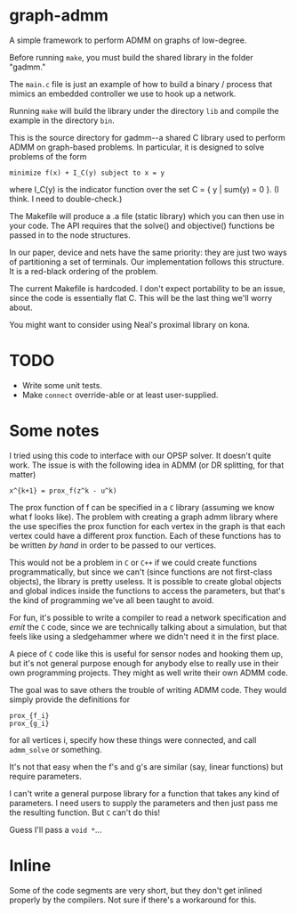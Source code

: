 graph-admm
==========

A simple framework to perform ADMM on graphs of low-degree.

Before running `make`, you must build the shared library in the folder
"gadmm."

The `main.c` file is just an example of how to build a binary / process that
mimics an embedded controller we use to hook up a network.

Running `make` will build the library under the directory `lib` and compile
the example in the directory `bin`.

This is the source directory for gadmm--a shared C library used to perform
ADMM on graph-based problems. In particular, it is designed to solve problems
of the form

    minimize f(x) + I_C(y) subject to x = y

where I_C(y) is the indicator function over the set C = { y | sum(y) = 0 }. (I
think. I need to double-check.)

The Makefile will produce a .a file (static library) which you can then use in
your code. The API requires that the solve() and objective() functions be
passed in to the node structures.

In our paper, device and nets have the same priority: they are just two ways
of partitioning a set of terminals. Our implementation follows this structure.
It is a red-black ordering of the problem.

The current Makefile is hardcoded. I don't expect portability to be an issue, 
since the code is essentially flat C. This will be the last thing we'll worry 
about.

You might want to consider using Neal's proximal library on kona.

TODO
====
* Write some unit tests.
* Make `connect` override-able or at least user-supplied.

Some notes
==========
I tried using this code to interface with our OPSP solver. It doesn't quite work. 
The issue is with the following idea in ADMM (or DR splitting, for that matter)

    x^{k+1} = prox_f(z^k - u^k)

The prox function of f can be specified in a `C` library (assuming we know what f 
looks like). The problem with creating a graph admm library where the use specifies 
the prox function for each vertex in the graph is that each vertex could have a 
different prox function. Each of these functions has to be written *by hand* in order
to be passed to our vertices.

This would not be a problem in `C` or `C++` if we could create functions programmatically,
but since we can't (since functions are not first-class objects), the library is pretty
useless. It is possible to create global objects and global indices inside the functions
to access the parameters, but that's the kind of programming we've all been taught to avoid.

For fun, it's possible to write a compiler to read a network specification and *emit* the
`C` code, since we are technically talking about a simulation, but that feels like
using a sledgehammer where we didn't need it in the first place.

A piece of `C` code like this is useful for sensor nodes and hooking them up, but
it's not general purpose enough for anybody else to really use in their own programming
projects. They might as well write their own ADMM code.

The goal was to save others the trouble of writing ADMM code. They would simply provide
the definitions for

    prox_{f_i}
    prox_{g_i}
    
for all vertices i, specify how these things were connected, and call `admm_solve` or something.

It's not that easy when the f's and g's are similar (say, linear functions) but require parameters.

I can't write a general purpose library for a function that takes any kind of parameters. I need
users to supply the parameters and then just pass me the resulting function. But `C` can't do this!

Guess I'll pass a `void *`...

Inline
======
Some of the code segments are very short, but they don't get inlined properly by the compilers.
Not sure if there's a workaround for this.